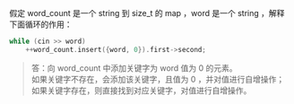 假定 word_count 是一个 string 到 size_t 的 map ，word 是一个 string ，解释下面循环的作用：

```cpp
while (cin >> word)
    ++word_count.insert({word, 0}).first->second;
```

> 答：向 word_count 中添加关键字为 word 值为 0 的元素。  
> 如果关键字不存在，会添加该关键字，且值为 0 ，并对值进行自增操作；  
> 如果关键字存在，则直接找到对应关键字，对值进行自增操作。
